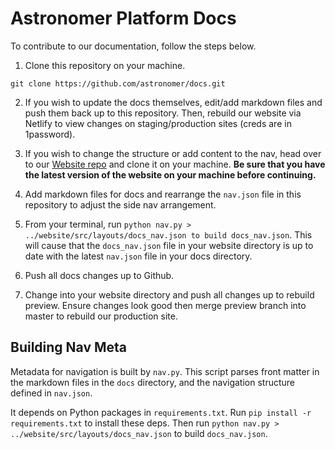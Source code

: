 # Astronomer Platform Docs

To contribute to our documentation, follow the steps below.

1. Clone this repository on your machine.

`git clone https://github.com/astronomer/docs.git`

2. If you wish to update the docs themselves, edit/add markdown files and push them back up to this repository. Then, rebuild our website via Netlify to view changes on staging/production sites (creds are in 1password).

2. If you wish to change the structure or add content to the nav, head over to our [Website repo](https://github.com/astronomer/website) and clone it on your machine. **Be sure that you have the latest version of the website on your machine before continuing.**

3. Add markdown files for docs and rearrange the `nav.json` file in this repository to adjust the side nav arrangement.

4. From your terminal, run `python nav.py > ../website/src/layouts/docs_nav.json to build docs_nav.json`. This will cause that the `docs_nav.json` file in your website directory is up to date with the latest `nav.json` file in your docs directory.

5. Push all docs changes up to Github.

6. Change into your website directory and push all changes up to rebuild preview. Ensure changes look good then merge preview branch into master to rebuild our production site.

## Building Nav Meta

Metadata for navigation is built by `nav.py`. This script parses front matter in the markdown files in the `docs` directory, and the navigation structure defined in `nav.json`.

It depends on Python packages in `requirements.txt`. Run `pip install -r requirements.txt` to install these deps. Then run `python nav.py > ../website/src/layouts/docs_nav.json` to build `docs_nav.json`.
